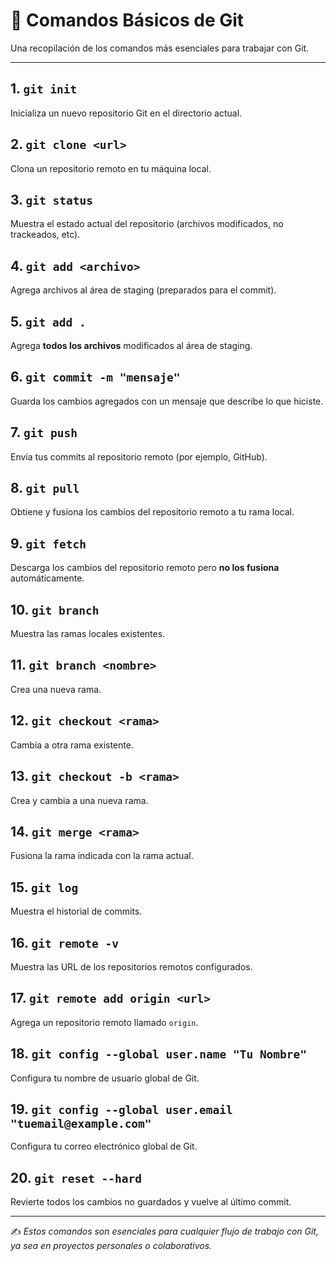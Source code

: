 # 🧠 Comandos Básicos de Git

Una recopilación de los comandos más esenciales para trabajar con Git.

---

## 1. `git init`
Inicializa un nuevo repositorio Git en el directorio actual.

## 2. `git clone <url>`
Clona un repositorio remoto en tu máquina local.

## 3. `git status`
Muestra el estado actual del repositorio (archivos modificados, no trackeados, etc).

## 4. `git add <archivo>`
Agrega archivos al área de staging (preparados para el commit).

## 5. `git add .`
Agrega **todos los archivos** modificados al área de staging.

## 6. `git commit -m "mensaje"`
Guarda los cambios agregados con un mensaje que describe lo que hiciste.

## 7. `git push`
Envía tus commits al repositorio remoto (por ejemplo, GitHub).

## 8. `git pull`
Obtiene y fusiona los cambios del repositorio remoto a tu rama local.

## 9. `git fetch`
Descarga los cambios del repositorio remoto pero **no los fusiona** automáticamente.

## 10. `git branch`
Muestra las ramas locales existentes.

## 11. `git branch <nombre>`
Crea una nueva rama.

## 12. `git checkout <rama>`
Cambia a otra rama existente.

## 13. `git checkout -b <rama>`
Crea y cambia a una nueva rama.

## 14. `git merge <rama>`
Fusiona la rama indicada con la rama actual.

## 15. `git log`
Muestra el historial de commits.

## 16. `git remote -v`
Muestra las URL de los repositorios remotos configurados.

## 17. `git remote add origin <url>`
Agrega un repositorio remoto llamado `origin`.

## 18. `git config --global user.name "Tu Nombre"`
Configura tu nombre de usuario global de Git.

## 19. `git config --global user.email "tuemail@example.com"`
Configura tu correo electrónico global de Git.

## 20. `git reset --hard`
Revierte todos los cambios no guardados y vuelve al último commit.

---

✍️ *Estos comandos son esenciales para cualquier flujo de trabajo con Git, ya sea en proyectos personales o colaborativos.*

